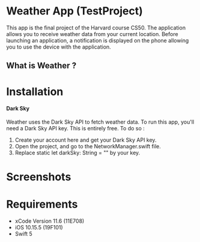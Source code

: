 # Weather App (TestProject)

This app is the final project of the Harvard course CS50.
The application allows you to receive weather data from your current location. 
Before launching an application, a notification is displayed on the phone allowing you to use the device with the application.

## What is Weather ?

# Installation
#### Dark Sky

Weather uses the Dark Sky API to fetch weather data. To run this app, you'll need a Dark Sky API key. This is entirely free. To do so :

1. Create your account here and get your Dark Sky API key.
2. Open the project, and go to the NetworkManager.swift file.
3. Replace static let darkSky: String = "" by your key.

# Screenshots

# Requirements
* xCode Version 11.6 (11E708)
* iOS 10.15.5 (19F101)
* Swift 5
